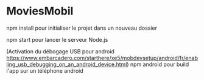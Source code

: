 # MoviesMobil

npm install pour initialiser le projet dans un nouveau dossier

npm start pour lancer le serveur Node.js

(Activation du débogage USB pour android https://www.embarcadero.com/starthere/xe5/mobdevsetup/android/fr/enabling_usb_debugging_on_an_android_device.html)
npm android pour build l'app sur un téléphone android
